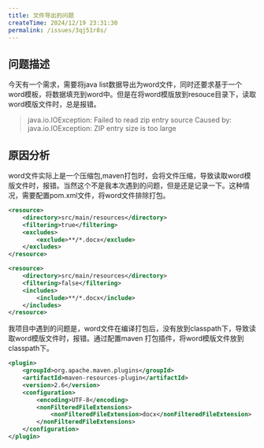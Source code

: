 ```yaml
---
title: 文件导出的问题
createTime: 2024/12/19 23:31:30
permalink: /issues/3qj51r8s/
---
```


## 问题描述
今天有一个需求，需要将java list数据导出为word文件，同时还要求基于一个word模板，将数据填充到word中。但是在将word模版放到resouce目录下，读取word模版文件时，总是报错。
> java.io.IOException: Failed to read zip entry source
> Caused by: java.io.IOException: ZIP entry size is too large

## 原因分析
word文件实际上是一个压缩包,maven打包时，会将文件压缩，导致读取word模版文件时，报错。当然这个不是我本次遇到的问题，但是还是记录一下。这种情况，需要配置pom.xml文件，将word文件排除打包。
```xml
<resource>
    <directory>src/main/resources</directory>
    <filtering>true</filtering>
    <excludes>
        <exclude>**/*.docx</exclude>
    </excludes>
</resource>

<resource>
    <directory>src/main/resources</directory>
    <filtering>false</filtering>
    <includes>
        <include>**/*.docx</include>
    </includes>
</resource>
```

我项目中遇到的问题是，word文件在编译打包后，没有放到classpath下，导致读取word模版文件时，报错。通过配置maven 打包插件，将word模版文件放到classpath下。
```xml
<plugin>
    <groupId>org.apache.maven.plugins</groupId>
    <artifactId>maven-resources-plugin</artifactId>
    <version>2.6</version>
    <configuration>
        <encoding>UTF-8</encoding>
        <nonFilteredFileExtensions>
            <nonFilteredFileExtension>docx</nonFilteredFileExtension>
        </nonFilteredFileExtensions>
    </configuration>
</plugin>
```
